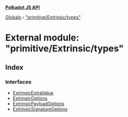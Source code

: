 **[Polkadot JS API](../README.md)**

[Globals](../globals.md) › ["primitive/Extrinsic/types"](_primitive_extrinsic_types_.md)

# External module: "primitive/Extrinsic/types"

## Index

### Interfaces

* [ExtrinsicExtraValue](../interfaces/_primitive_extrinsic_types_.extrinsicextravalue.md)
* [ExtrinsicOptions](../interfaces/_primitive_extrinsic_types_.extrinsicoptions.md)
* [ExtrinsicPayloadOptions](../interfaces/_primitive_extrinsic_types_.extrinsicpayloadoptions.md)
* [ExtrinsicSignatureOptions](../interfaces/_primitive_extrinsic_types_.extrinsicsignatureoptions.md)